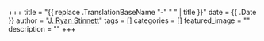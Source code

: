 +++
title = "{{ replace .TranslationBaseName "-" " " | title }}"
date = {{ .Date }}
author = "[J. Ryan Stinnett](https://convolv.es)"
tags = []
categories = []
featured_image = ""
description = ""
+++
